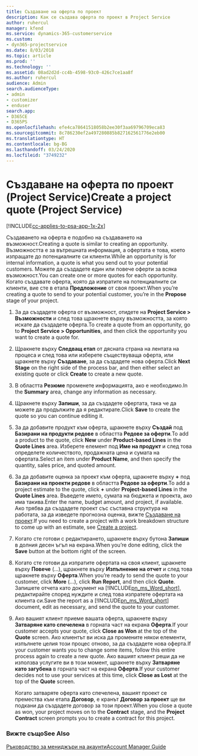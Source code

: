 ```yaml
---
title: Създаване на оферта по проект
description: Как се създава оферта по проект в Project Service
author: ruhercul
manager: kfend
ms.service: dynamics-365-customerservice
ms.custom:
- dyn365-projectservice
ms.date: 8/03/2018
ms.topic: article
ms.prod: ''
ms.technology: ''
ms.assetid: 08ad2d2d-cc4b-4598-93c0-426c7ce1aa8f
ms.author: ruhercul
audience: Admin
search.audienceType:
- admin
- customizer
- enduser
search.app:
- D365CE
- D365PS
ms.openlocfilehash: efe4ca78641518058b2ee30f3aa69796709eca83
ms.sourcegitcommit: 8c786230ef2a497280885b827162561776e2eb00
ms.translationtype: HT
ms.contentlocale: bg-BG
ms.lasthandoff: 03/24/2020
ms.locfileid: "3749232"
---
```

# <a name="create-a-project-quote-project-service"></a><span data-ttu-id="1222b-103">Създаване на оферта по проект (Project Service)</span><span class="sxs-lookup"><span data-stu-id="1222b-103">Create a project quote (Project Service)</span></span>

[!INCLUDE[cc-applies-to-psa-app-1x-2x](../includes/cc-applies-to-psa-app-1x-2x.md)]

<span data-ttu-id="1222b-104">Създаването на оферта е подобно на създаването на възможност.</span><span class="sxs-lookup"><span data-stu-id="1222b-104">Creating a quote is similar to creating an opportunity.</span></span> <span data-ttu-id="1222b-105">Възможността е за вътрешната информация, а офертата е това, което изпращате до потенциалните си клиенти.</span><span class="sxs-lookup"><span data-stu-id="1222b-105">While an opportunity is for internal information, a quote is what you send out to your potential customers.</span></span> <span data-ttu-id="1222b-106">Можете да създадете един или повече оферти за всяка възможност.</span><span class="sxs-lookup"><span data-stu-id="1222b-106">You can create one or more quotes for each opportunity.</span></span> <span data-ttu-id="1222b-107">Когато създавате оферта, която да изпратите на потенциалните си клиенти, вие сте в етапа **Предложение** от своя проект.</span><span class="sxs-lookup"><span data-stu-id="1222b-107">When you’re creating a quote to send to your potential customer, you’re in the **Propose** stage of your project.</span></span>  
  
1. <span data-ttu-id="1222b-108">За да създадете оферта от възможност, отидете на **Project Service > Възможности** и след това щракнете върху възможността, за която искате да създадете оферта.</span><span class="sxs-lookup"><span data-stu-id="1222b-108">To create a quote from an opportunity, go to **Project Service > Opportunities**, and then click the opportunity you want to create a quote for.</span></span>  
  
2. <span data-ttu-id="1222b-109">Щракнете върху **Следващ етап** от дясната страна на лентата на процеса и след това или изберете съществуваща оферта, или щракнете върху **Създаване**, за да създадете нова оферта.</span><span class="sxs-lookup"><span data-stu-id="1222b-109">Click **Next Stage** on the right side of the process bar, and then either select an existing quote or click **Create** to create a new quote.</span></span>  
  
3. <span data-ttu-id="1222b-110">В областта **Резюме** променете информацията, ако е необходимо.</span><span class="sxs-lookup"><span data-stu-id="1222b-110">In the **Summary** area, change any information as necessary.</span></span>  
  
4. <span data-ttu-id="1222b-111">Щракнете върху **Запиши**, за да създадете офертата, така че да можете да продължите да я редактирате.</span><span class="sxs-lookup"><span data-stu-id="1222b-111">Click **Save** to create the quote so you can continue editing it.</span></span>  
  
5. <span data-ttu-id="1222b-112">За да добавите продукт към оферта, щракнете върху **Създай** под **Базирани на продукти редове** в областта **Редове за оферти**.</span><span class="sxs-lookup"><span data-stu-id="1222b-112">To add a product to the quote, click **New** under **Product-based Lines** in the **Quote Lines** area.</span></span> <span data-ttu-id="1222b-113">Изберете елемент под **Име на продукт** и след това определете количеството, продажната цена и сумата на офертата.</span><span class="sxs-lookup"><span data-stu-id="1222b-113">Select an item under **Product Name**, and then specify the quantity, sales price, and quoted amount.</span></span>  
  
6. <span data-ttu-id="1222b-114">За да добавите оценка за проект към оферта, щракнете върху **+** под **Базирани на проекти редове** в областта **Редове за оферти**.</span><span class="sxs-lookup"><span data-stu-id="1222b-114">To add a project estimate to the quote, click **+** under **Project-based Lines** in the **Quote Lines** area.</span></span> <span data-ttu-id="1222b-115">Въведете името, сумата на бюджета и проекта, ако има такива.</span><span class="sxs-lookup"><span data-stu-id="1222b-115">Enter the name, budget amount, and project, if available.</span></span> <span data-ttu-id="1222b-116">Ако трябва да създадете проект със съставна структура на работата, за да изведете прогнозна оценка, вижте [Създаване на проект](../project-service/create-project.md).</span><span class="sxs-lookup"><span data-stu-id="1222b-116">If you need to create a project with a work breakdown structure to come up with an estimate, see [Create a project](../project-service/create-project.md).</span></span>  
  
7. <span data-ttu-id="1222b-117">Когато сте готови с редактирането, щракнете върху бутона **Запиши** в долния десен ъгъл на екрана.</span><span class="sxs-lookup"><span data-stu-id="1222b-117">When you’re done editing, click the **Save** button at the bottom right of the screen.</span></span>  
  
8. <span data-ttu-id="1222b-118">Когато сте готови да изпратите офертата на своя клиент, щракнете върху **Повече** (...), щракнете върху **Изпълнение на отчет** и след това щракнете върху **Оферта**.</span><span class="sxs-lookup"><span data-stu-id="1222b-118">When you’re ready to send the quote to your customer, click **More** (…), click **Run Report**, and then click **Quote**.</span></span> <span data-ttu-id="1222b-119">Запишете отчета като документ на [!INCLUDE[pn_ms_Word_short](../includes/pn-ms-word-short.md)], редактирайте според нуждите и след това изпратете офертата на клиента си.</span><span class="sxs-lookup"><span data-stu-id="1222b-119">Save the report as a [!INCLUDE[pn_ms_Word_short](../includes/pn-ms-word-short.md)] document, edit as necessary, and send the quote to your customer.</span></span>  
  
9. <span data-ttu-id="1222b-120">Ако вашият клиент приеме вашата оферта, щракнете върху **Затваряне като спечелена** в горната част на екрана **Оферта**.</span><span class="sxs-lookup"><span data-stu-id="1222b-120">If your customer accepts your quote, click **Close as Won** at the top of the **Quote** screen.</span></span> <span data-ttu-id="1222b-121">Ако клиентът ви иска да промените някои елементи, изпълнете целия този процес отново, за да създадете нова оферта.</span><span class="sxs-lookup"><span data-stu-id="1222b-121">If your customer wants you to change some items, follow this entire process again to create a new quote.</span></span> <span data-ttu-id="1222b-122">Ако вашият клиент реши да не използва услугите ви в този момент, щракнете върху **Затваряне като загубена** в горната част на екрана **Оферта**.</span><span class="sxs-lookup"><span data-stu-id="1222b-122">If your customer decides not to use your services at this time, click **Close as Lost** at the top of the **Quote** screen.</span></span>  
  
   <span data-ttu-id="1222b-123">Когато затваряте оферта като спечелена, вашият проект се премества към етапа **Договор**, е кранът **Договор за проект** ще ви подкани да създадете договор за този проект.</span><span class="sxs-lookup"><span data-stu-id="1222b-123">When you close a quote as won, your project moves on to the **Contract** stage, and the **Project Contract** screen prompts you to create a contract for this project.</span></span>  
  
### <a name="see-also"></a><span data-ttu-id="1222b-124">Вижте също</span><span class="sxs-lookup"><span data-stu-id="1222b-124">See Also</span></span>  
 [<span data-ttu-id="1222b-125">Ръководство за мениджъри на акаунти</span><span class="sxs-lookup"><span data-stu-id="1222b-125">Account Manager Guide</span></span>](../project-service/account-manager-guide.md)
